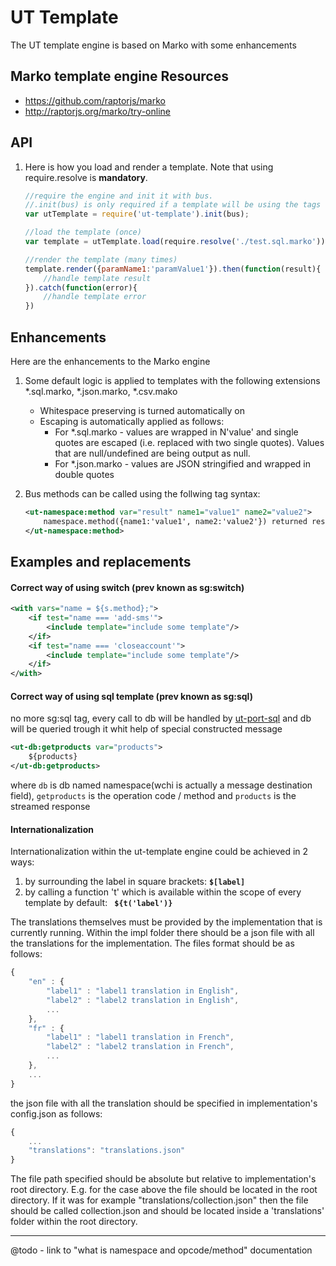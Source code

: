 # UT Template

The UT template engine is based on Marko with some enhancements

## Marko template engine Resources

* https://github.com/raptorjs/marko
* http://raptorjs.org/marko/try-online

## API

1. Here is how you load and render a template. Note that using require.resolve is **mandatory**.

    ```javascript
    //require the engine and init it with bus.
    //.init(bus) is only required if a template will be using the tags that invoke methods from the bus.
    var utTemplate = require('ut-template').init(bus);

    //load the template (once)
    var template = utTemplate.load(require.resolve('./test.sql.marko'));

    //render the template (many times)
    template.render({paramName1:'paramValue1'}).then(function(result){
        //handle template result
    }).catch(function(error){
        //handle template error
    })
    ```

## Enhancements

Here are the enhancements to the Marko engine

1. Some default logic is applied to templates with the following extensions *.sql.marko, *.json.marko, *.csv.mako
    * Whitespace preserving is turned automatically on
    * Escaping is automatically applied as follows:
        * For *.sql.marko - values are wrapped in N'value' and single quotes are escaped (i.e. replaced with two single quotes).
          Values that are null/undefined are being output as null.
        * For *.json.marko - values are JSON stringified and wrapped in double quotes

1. Bus methods can be called using the follwing tag syntax:

    ```xml
    <ut-namespace:method var="result" name1="value1" name2="value2">
        namespace.method({name1:'value1', name2:'value2'}) returned result ${result}
    </ut-namespace:method>
    ```

## Examples and replacements

#### Correct way of using switch (prev known as sg:switch)

```xml
<with vars="name = ${s.method};">
    <if test="name === 'add-sms'">
        <include template="include some template"/>
    </if>
    <if test="name === 'closeaccount'">
        <include template="include some template"/>
    </if>
</with>
```

#### Correct way of using sql template (prev known as sg:sql)
no more sg:sql tag, every call to db will be handled by [ut-port-sql](https://git.softwaregroup-bg.com/ut5/ut-port-sql/tree/master#sql-port-ut-port-sql) and db will be queried trough it whit help of special constructed message

```xml
<ut-db:getproducts var="products">
    ${products}
</ut-db:getproducts>
```

where `db` is db named namespace(wchi is actually a message destination field), `getproducts` is the operation code / method and `products` is the streamed response
 
#### Internationalization
Internationalization within the ut-template engine could be achieved in 2 ways:

 1. by surrounding the label in square brackets:
 **``` $[label] ```**
 2. by calling a function 't' which is available within the scope of every template by default:
**``` ${t('label')}```**

The translations themselves must be provided by the implementation that is currently running. Within the impl folder there should be a json file with all the translations for the implementation.
The files format should be as follows:

```js
{
    "en" : {
        "label1" : "label1 translation in English",
        "label2" : "label2 translation in English",
        ...
    },
    "fr" : {
        "label1" : "label1 translation in French",
        "label2" : "label2 translation in French",
        ...
    },
    ...
}
```

the json file with all the translation should be specified in implementation's config.json as follows:

```js
{
    ...
    "translations": "translations.json"
}
```

The file path specified should be absolute but relative to implementation's root directory. E.g. for the case above the file should be located in the root directory. If it was for example "translations/collection.json" then the file should be called collection.json and should be located inside a 'translations' folder within the root directory.


----------


 @todo - link to "what is namespace and opcode/method" documentation 
